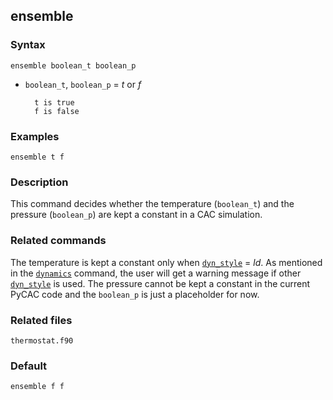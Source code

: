 ## ensemble

### Syntax

	ensemble boolean_t boolean_p

* `boolean_t`, `boolean_p` = _t_ or _f_

		t is true
		f is false

### Examples

	ensemble t f

### Description

This command decides whether the temperature (`boolean_t`) and the pressure (`boolean_p`) are kept a constant in a CAC simulation.

### Related commands

The temperature is kept a constant only when [`dyn_style`](dynamics.md) = _ld_. As mentioned in the [`dynamics`](dynamics.md) command, the user will get a warning message if other [`dyn_style`](dynamics.md) is used. The pressure cannot be kept a constant in the current PyCAC code and the `boolean_p` is just a placeholder for now.

### Related files

`thermostat.f90`

### Default

	ensemble f f